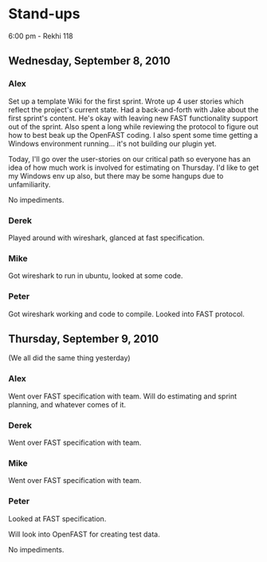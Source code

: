 # Stand-ups #
6:00 pm - Rekhi 118
## Wednesday, September 8, 2010 ##
### Alex ###
Set up a template Wiki for the first sprint. Wrote up 4 user stories which reflect the project's current state. Had a back-and-forth with Jake about the first sprint's content. He's okay with leaving new FAST functionality support out of the sprint. Also spent a long while reviewing the protocol to figure out how to best beak up the OpenFAST coding. I also spent some time getting a Windows environment running... it's not building our plugin yet.

Today, I'll go over the user-stories on our critical path so everyone has an idea of how much work is involved for estimating on Thursday. I'd like to get my Windows env up also, but there may be some hangups due to unfamiliarity.

No impediments.
### Derek ###
Played around with wireshark, glanced at fast specification.
### Mike ###
Got wireshark to run in ubuntu, looked at some code.
### Peter ###
Got wireshark working and code to compile.  Looked into FAST protocol.
## Thursday, September 9, 2010 ##
(We all did the same thing yesterday)
### Alex ###
Went over FAST specification with team. Will do estimating and sprint planning, and whatever comes of it.
### Derek ###
Went over FAST specification with team.
### Mike ###
Went over FAST specification with team.
### Peter ###
Looked at FAST specification.

Will look into OpenFAST for creating test data.

No impediments.